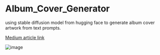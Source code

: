 # Album_Cover_Generator
using stable diffusion model from hugging face to generate album cover artwork from text prompts.

[Medium article link]([url](https://medium.com/@rish.s.thak/fine-tuning-stable-diffusion-for-album-cover-generation-9636084a3acb))

![image](https://github.com/limperstickhelp23/Album_Cover_Generator/assets/122330064/ac984c5b-8303-4a09-8bf9-8c7de99759d8)

